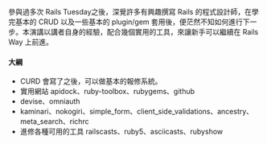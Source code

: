 參與過多次 Rails Tuesday之後，深覺許多有興趣撰寫 Rails 的程式設計師，在學完基本的 CRUD 以及一些基本的 plugin/gem 套用後，便茫然不知如何進行下一步。本演講以講者自身的經驗，配合幾個實用的工具，來讓新手可以繼續在 Rails Way 上前進。

#### 大綱

* CURD 會寫了之後，可以做基本的報修系統。
* 實用網站 apidock、ruby-toolbox、rubygems、github
* devise、omniauth
* kaminari、nokogiri、simple\_form、client\_side\_validations、ancestry、meta\_search、richrc
* 進修各種可用的工具 railscasts、ruby5、asciicasts、rubyshow